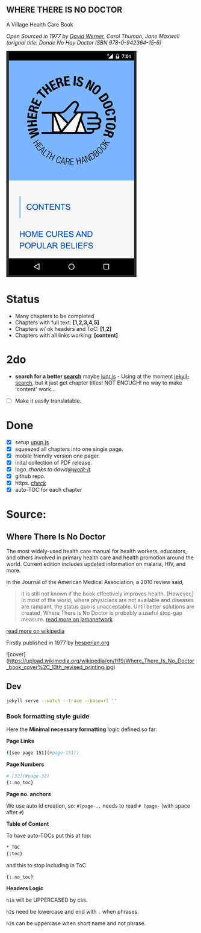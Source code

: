 WHERE THERE IS NO DOCTOR
---
A Village Health Care Book

_Open Sourced in 1977 by [David Werner](http://davidbwerner.info/), Carol Thuman, Jane Maxwell
(orignal title: Donde No Hay Doctor ISBN	978-0-942364-15-6)_


![app logo](screen.png)


# Status
- Many chapters to be completed
- Chapters with full text: **[1,2,3,4,5]**
- Chapters w/ ok headers and ToC: **[1,2]**
- Chapters with all links working: **[content]**


# 2do
- **search for a better [search](https://github.com/olivernn/lunr.js)** maybe [lunr.js](http://lunrjs.com/) - Using at the moment [jekyll-search](https://github.com/christian-fei/Simple-Jekyll-Search), but it just get chapter titles! NOT ENOUGH! no way to make 'content' work...
- [ ] Make it easily translatable.

# Done
- [X] setup [upup.js](https://github.com/TalAter/UpUp)
- [X] squeezed all chapters into one single page.
- [X] mobile friendly version one pager.
- [X] inital collection of PDF release.
- [X] logo. _thanks to david@[work-it](http://work-it.it)_
- [X] github repo.
- [X] https. _[check](https://junglesta.github.io/wherenodoctor/)_
- [X] auto-TOC for each chapter

# Source:

## Where There Is No Doctor
The most widely-used health care manual for health workers, educators, and others involved in primary health care and health promotion around the world. Current edition includes updated information on malaria, HIV, and more.


In the Journal of the American Medical Association, a 2010 review said,

>it is still not known if the book effectively improves health. [However,] In most of the world, where physicians are not available and diseases are rampant, the status quo is unacceptable. Until better solutions are created, Where There is No Doctor is probably a useful stop-gap measure. [read more on jamanetwork](https://dx.doi.org/10.1001%2Fjama.2010.244)

[read more on wikipedia](https://en.wikipedia.org/wiki/Where_There_Is_No_Doctor)

Firstly published in 1977 by [hesperian.org](http://hesperian.org/books-and-resources/)

![cover] (https://upload.wikimedia.org/wikipedia/en/f/f9/Where_There_Is_No_Doctor_book_cover%2C_13th_revised_printing.jpg)


## Dev

```sh
jekyll serve --watch --trace --baseurl ''
```

### Book formatting style guide

Here the **Minimal necessary formatting** logic defined so far:

**Page Links**
```sh
([see page 151](#page-151))
```

**Page Numbers**
```sh
# [32](#page-32)
{:.no_toc}
```

**Page no. anchors**

We use auto id creation, so:
`#[page-..` needs to read `# [page-` (with space after `#`)


**Table of Content**

To have auto-TOCs put this at top:

```sh
* TOC
{:toc}
```
and this to stop including in ToC

```sh
{:.no_toc}
```

**Headers Logic**

  `h1`s will be UPPERCASED by css.

  `h2`s need be lowercase and end with `.` when phrases.

  `h2`s can be uppercase when short name and not phrase.

